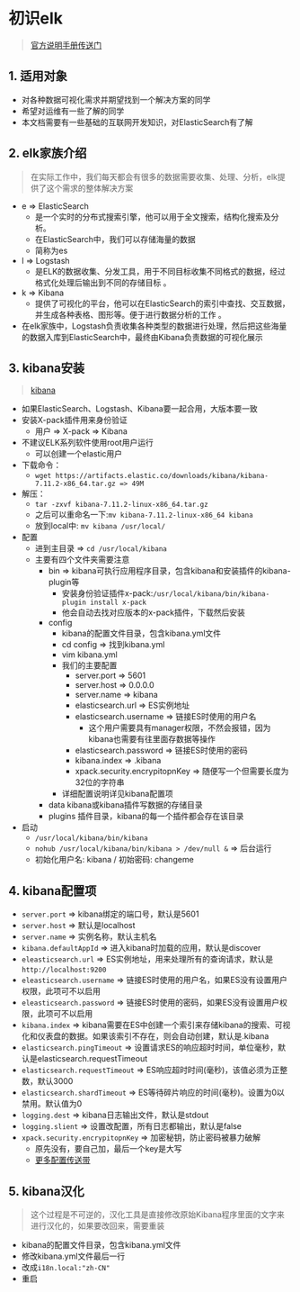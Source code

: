 # 初识elk

> [官方说明手册传送门](https://www.elastic.co/guide/cn/kibana/current/index.html)

 ## 1. 适用对象
- 对各种数据可视化需求并期望找到一个解决方案的同学
- 希望对运维有一些了解的同学
- 本文档需要有一些基础的互联网开发知识，对ElasticSearch有了解

## 2. elk家族介绍
> 在实际工作中，我们每天都会有很多的数据需要收集、处理、分析，elk提供了这个需求的整体解决方案
- e => ElasticSearch
  - 是一个实时的分布式搜索引擎，他可以用于全文搜索，结构化搜索及分析。
  - 在ElasticSearch中，我们可以存储海量的数据
  - 简称为es
- l => Logstash
  - 是ELK的数据收集、分发工具，用于不同目标收集不同格式的数据，经过格式化处理后输出到不同的存储目标 。
- k => Kibana
  - 提供了可视化的平台，他可以在ElasticSearch的索引中查找、交互数据，并生成各种表格、图形等。便于进行数据分析的工作 。
- 在elk家族中，Logstash负责收集各种类型的数据进行处理，然后把这些海量的数据入库到ElasticSearch中，最终由Kibana负责数据的可视化展示

## 3. kibana安装
> [kibana](https://www.elastic.co/cn/kibana)
- 如果ElasticSearch、Logstash、Kibana要一起合用，大版本要一致
- 安装X-pack插件用来身份验证
  - 用户 => X-pack => Kibana
- 不建议ELK系列软件使用root用户运行
  - 可以创建一个elastic用户
- 下载命令：
  - `wget https://artifacts.elastic.co/downloads/kibana/kibana-7.11.2-x86_64.tar.gz => 49M`
- 解压：
  - `tar -zxvf kibana-7.11.2-linux-x86_64.tar.gz`
  - 之后可以重命名一下:`mv kibana-7.11.2-linux-x86_64 kibana`
  - 放到local中: `mv kibana /usr/local/`
- 配置
  - 进到主目录 => `cd /usr/local/kibana`
  - 主要有四个文件夹需要注意
    - bin => kibana可执行应用程序目录，包含kibana和安装插件的kibana-plugin等
      - 安装身份验证插件x-pack:`/usr/local/kibana/bin/kibana-plugin install x-pack`
      - 他会自动去找对应版本的x-pack插件，下载然后安装
    - config
      - kibana的配置文件目录，包含kibana.yml文件
      - cd config => 找到kibana.yml
      - vim kibana.yml
      - 我们的主要配置
        - server.port => 5601
        - server.host => 0.0.0.0
        - server.name => kibana
        - elasticsearch.url => ES实例地址
        - elasticsearch.username => 链接ES时使用的用户名
          - 这个用户需要具有manager权限，不然会报错，因为kibana也需要有往里面存数据等操作
        - elasticsearch.password => 链接ES时使用的密码
        - kibana.index => .kibana
        - xpack.security.encrypitopnKey => 随便写一个但需要长度为32位的字符串
      - 详细配置说明详见kibana配置项
    - data
      kibana或kibana插件写数据的存储目录
    - plugins
      插件目录，kibana的每一个插件都会存在该目录
- 启动
  - `/usr/local/kibana/bin/kibana`
  - `nohub /usr/local/kibana/bin/kibana > /dev/null &` => 后台运行
  - 初始化用户名: kibana / 初始密码: changeme

## 4. kibana配置项
- `server.port` => kibana绑定的端口号，默认是5601
- `server.host` => 默认是localhost
- `server.name` => 实例名称，默认主机名
- `kibana.defaultAppId` => 进入kibana时加载的应用，默认是discover
- `eleasticsearch.url` => ES实例地址，用来处理所有的查询请求，默认是 `http://localhost:9200`
- `eleasticsearch.username` => 链接ES时使用的用户名，如果ES没有设置用户权限，此项可不以启用
- `eleasticsearch.password` => 链接ES时使用的密码，如果ES没有设置用户权限，此项可不以启用
- `kibana.index` => kibana需要在ES中创建一个索引来存储kibana的搜索、可视化和仪表盘的数据。如果该索引不存在，则会自动创建，默认是.kibana
- `elasticsearch.pingTimeout` => 设置请求ES的响应超时时间，单位毫秒，默认是elasticsearch.requestTimeout
- `elasticsearch.requestTimeout` => ES响应超时时间(毫秒)，该值必须为正整数，默认3000
- `elasticsearch.shardTimeout` => ES等待碎片响应的时间(毫秒)。设置为0以禁用。默认值为0
- `logging.dest` => kibana日志输出文件，默认是stdout
- `logging.slient` => 设置改配置，所有日志都输出，默认是false
- `xpack.security.encrypitopnKey` => 加密秘钥，防止密码被暴力破解
    - 原先没有，要自己加，最后一个key是大写
    - [更多配置传送带](https://www.elastic.co/guide/en/kibana/current/settings.html)

## 5. kibana汉化
> 这个过程是不可逆的，汉化工具是直接修改原始Kibana程序里面的文字来进行汉化的，如果要改回来，需要重装
- kibana的配置文件目录，包含kibana.yml文件
- 修改kibana.yml文件最后一行
- 改成`i18n.local:"zh-CN"`
- 重启 
